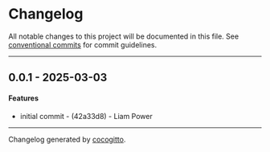 # Changelog
All notable changes to this project will be documented in this file. See [conventional commits](https://www.conventionalcommits.org/) for commit guidelines.

- - -
## 0.0.1 - 2025-03-03
#### Features
- initial commit - (42a33d8) - Liam Power

- - -

Changelog generated by [cocogitto](https://github.com/cocogitto/cocogitto).